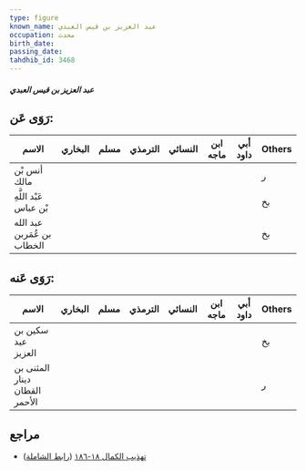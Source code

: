 ```yaml
---
type: figure
known_name: عبد العزيز بن قيس العبدي
occupation: محدث
birth_date:
passing_date:
tahdhib_id: 3468
---
```

##### عبد العزيز بن قيس العبدي

## رَوَى عَن:
| الاسم                      | البخاري | مسلم | الترمذي | النسائي | ابن ماجه | أبي داود | Others |
| -------------------------- | ------- | ---- | ------- | ------- | -------- | -------- | ------ |
| أنس بْن مالك               |         |      |         |         |          |          | ر      |
| عَبْد اللَّهِ بْن عباس     |         |      |         |         |          |          | بخ     |
| عبد الله بن عُمَربن الخطاب |         |      |         |         |          |          | بخ     |
## رَوَى عَنه:
| الاسم                         | البخاري | مسلم | الترمذي | النسائي | ابن ماجه | أبي داود | Others |
| ----------------------------- | ------- | ---- | ------- | ------- | -------- | -------- | ------ |
| سكين بن عبد العزيز            |         |      |         |         |          |          | بخ     |
| المثنى بن دينار القطان الأحمر |         |      |         |         |          |          | ر      |
## مراجع
- [تهذيب الكمال ١٨-١٨٦](obsidian://open?vault=Tahdhib-al-Kamal&file=Figures/٣٤٦٨-عبد%20العزيز%20بن%20قيس%20العبدي) ([رابط الشاملة](https://shamela.ws/book/3722/9219))